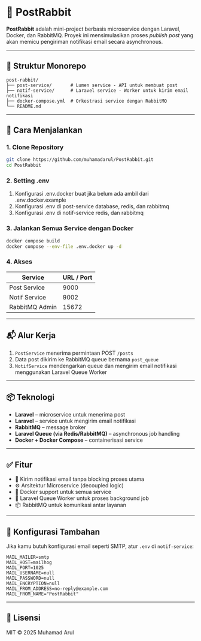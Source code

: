 # 🐇 PostRabbit

**PostRabbit** adalah mini-project berbasis microservice dengan Laravel, Docker, dan RabbitMQ. Proyek ini mensimulasikan proses _publish post_ yang akan memicu pengiriman notifikasi email secara asynchronous.

---

## 🧩 Struktur Monorepo

```
post-rabbit/
├── post-service/       # Lumen service - API untuk membuat post
├── notif-service/      # Laravel service - Worker untuk kirim email notifikasi
├── docker-compose.yml  # Orkestrasi service dengan RabbitMQ
└── README.md
```

---

## 🚀 Cara Menjalankan

### 1. Clone Repository
```bash
git clone https://github.com/muhamadarul/PostRabbit.git
cd PostRabbit
```

### 2. Setting .env

1. Konfigurasi .env.docker buat jika belum ada ambil dari .env.docker.example 
2. Konfigurasi .env di post-service database, redis, dan rabbitmq
2. Konfigurasi .env di notif-service redis, dan rabbitmq


### 3. Jalankan Semua Service dengan Docker
```bash
docker compose build
docker compose --env-file .env.docker up -d
```

### 4. Akses

| Service         | URL / Port             |
|-----------------|------------------------|
| Post Service    | 9000  |
| Notif Service   | 9002  |
| RabbitMQ Admin  | 15672 |

---

## 📬 Alur Kerja

1. `PostService` menerima permintaan POST `/posts`
2. Data post dikirim ke RabbitMQ queue bernama `post_queue`
3. `NotifService` mendengarkan queue dan mengirim email notifikasi menggunakan Laravel Queue Worker

---

## 📦 Teknologi

- **Laravel** – microservice untuk menerima post
- **Laravel** – service untuk mengirim email notifikasi
- **RabbitMQ** – message broker
- **Laravel Queue (via Redis/RabbitMQ)** – asynchronous job handling
- **Docker + Docker Compose** – containerisasi service

---

## ✅ Fitur

- 📨 Kirim notifikasi email tanpa blocking proses utama
- ⚙️ Arsitektur Microservice (decoupled logic)
- 🐳 Docker support untuk semua service
- 🔁 Laravel Queue Worker untuk proses background job
- 📦 RabbitMQ untuk komunikasi antar layanan

---

## 🧂 Konfigurasi Tambahan

Jika kamu butuh konfigurasi email seperti SMTP, atur `.env` di `notif-service`:
```env
MAIL_MAILER=smtp
MAIL_HOST=mailhog
MAIL_PORT=1025
MAIL_USERNAME=null
MAIL_PASSWORD=null
MAIL_ENCRYPTION=null
MAIL_FROM_ADDRESS=no-reply@example.com
MAIL_FROM_NAME="PostRabbit"
```

---

## 🧠 Lisensi

MIT © 2025 Muhamad Arul
